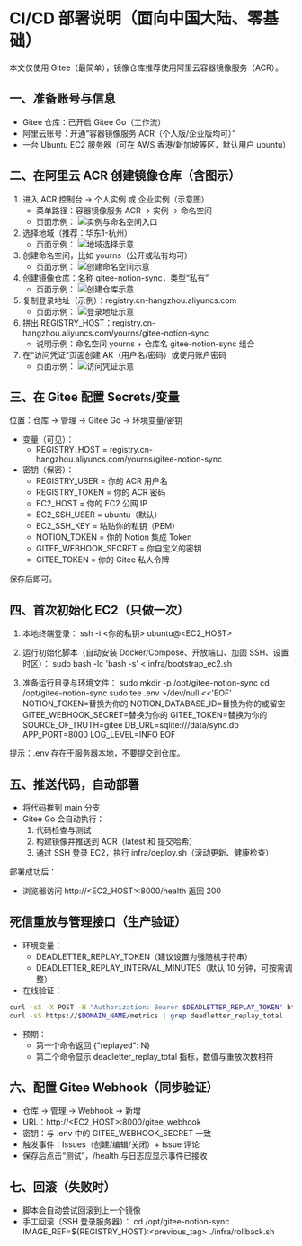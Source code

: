 # CI/CD 部署说明（面向中国大陆、零基础）

本文仅使用 Gitee（最简单），镜像仓库推荐使用阿里云容器镜像服务（ACR）。

## 一、准备账号与信息

- Gitee 仓库：已开启 Gitee Go（工作流）
- 阿里云账号：开通“容器镜像服务 ACR（个人版/企业版均可）”
- 一台 Ubuntu EC2 服务器（可在 AWS 香港/新加坡等区，默认用户 ubuntu）

## 二、在阿里云 ACR 创建镜像仓库（含图示）

1) 进入 ACR 控制台 → 个人实例 或 企业实例（示意图）
   - 菜单路径：容器镜像服务 ACR → 实例 → 命名空间
   - 页面示例：
     ![实例与命名空间入口](./images/acr-namespace.png)
2) 选择地域（推荐：华东1-杭州）
   - 页面示例：
     ![地域选择示意](./images/acr-namespace.png)
3) 创建命名空间，比如 yourns（公开或私有均可）
   - 页面示例：
     ![创建命名空间示意](./images/acr-namespace.png)
4) 创建镜像仓库：名称 gitee-notion-sync，类型“私有”
   - 页面示例：
     ![创建仓库示意](./images/acr-repo.png)
5) 复制登录地址（示例）：registry.cn-hangzhou.aliyuncs.com
   - 页面示例：
     ![登录地址示意](./images/acr-login-endpoint.png)
6) 拼出 REGISTRY_HOST：registry.cn-hangzhou.aliyuncs.com/yourns/gitee-notion-sync
   - 说明示例：命名空间 yourns + 仓库名 gitee-notion-sync 组合
7) 在“访问凭证”页面创建 AK（用户名/密码）或使用账户密码
   - 页面示例：
     ![访问凭证示意](./images/acr-login-endpoint.png)

## 三、在 Gitee 配置 Secrets/变量

位置：仓库 → 管理 → Gitee Go → 环境变量/密钥

- 变量（可见）：
  - REGISTRY_HOST = registry.cn-hangzhou.aliyuncs.com/yourns/gitee-notion-sync
- 密钥（保密）：
  - REGISTRY_USER = 你的 ACR 用户名
  - REGISTRY_TOKEN = 你的 ACR 密码
  - EC2_HOST = 你的 EC2 公网 IP
  - EC2_SSH_USER = ubuntu（默认）
  - EC2_SSH_KEY = 粘贴你的私钥（PEM）
  - NOTION_TOKEN = 你的 Notion 集成 Token
  - GITEE_WEBHOOK_SECRET = 你自定义的密钥
  - GITEE_TOKEN = 你的 Gitee 私人令牌

保存后即可。

## 四、首次初始化 EC2（只做一次）

1) 本地终端登录：
   ssh -i <你的私钥> ubuntu@<EC2_HOST>

2) 运行初始化脚本（自动安装 Docker/Compose、开放端口、加固 SSH、设置时区）：
   sudo bash -lc 'bash -s' < infra/bootstrap_ec2.sh

3) 准备运行目录与环境文件：
   sudo mkdir -p /opt/gitee-notion-sync
   cd /opt/gitee-notion-sync
   sudo tee .env >/dev/null <<'EOF'
NOTION_TOKEN=替换为你的
NOTION_DATABASE_ID=替换为你的或留空
GITEE_WEBHOOK_SECRET=替换为你的
GITEE_TOKEN=替换为你的
SOURCE_OF_TRUTH=gitee
DB_URL=sqlite:///data/sync.db
APP_PORT=8000
LOG_LEVEL=INFO
EOF

提示：.env 存在于服务器本地，不要提交到仓库。

## 五、推送代码，自动部署

- 将代码推到 main 分支
- Gitee Go 会自动执行：
  1) 代码检查与测试
  2) 构建镜像并推送到 ACR（latest 和 提交哈希）
  3) 通过 SSH 登录 EC2，执行 infra/deploy.sh（滚动更新、健康检查）

部署成功后：
- 浏览器访问 http://<EC2_HOST>:8000/health 返回 200

## 死信重放与管理接口（生产验证）

- 环境变量：
  - DEADLETTER_REPLAY_TOKEN（建议设置为强随机字符串）
  - DEADLETTER_REPLAY_INTERVAL_MINUTES（默认 10 分钟，可按需调整）
- 在线验证：

```bash
curl -sS -X POST -H "Authorization: Bearer $DEADLETTER_REPLAY_TOKEN" https://$DOMAIN_NAME/replay-deadletters
curl -sS https://$DOMAIN_NAME/metrics | grep deadletter_replay_total
```

- 预期：
  - 第一个命令返回 {"replayed": N}
  - 第二个命令显示 deadletter_replay_total 指标，数值与重放次数相符


## 六、配置 Gitee Webhook（同步验证）

- 仓库 → 管理 → Webhook → 新增
- URL：http://<EC2_HOST>:8000/gitee_webhook
- 密钥：与 .env 中的 GITEE_WEBHOOK_SECRET 一致
- 触发事件：Issues（创建/编辑/关闭）+ Issue 评论
- 保存后点击“测试”，/health 与日志应显示事件已接收

## 七、回滚（失败时）

- 脚本会自动尝试回滚到上一个镜像
- 手工回滚（SSH 登录服务器）：
  cd /opt/gitee-notion-sync
  IMAGE_REF=${REGISTRY_HOST}:<previous_tag> ./infra/rollback.sh

